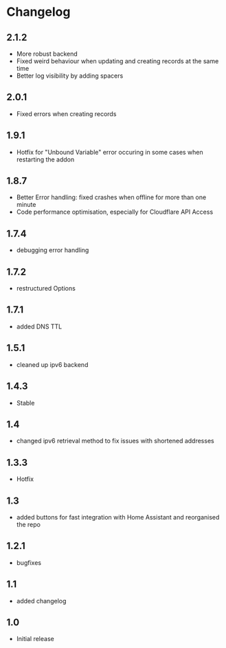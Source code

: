 # Changelog
## 2.1.2
 - More robust backend
 - Fixed weird behaviour when updating and creating records at the same time
 - Better log visibility by adding spacers

## 2.0.1
 - Fixed errors when creating records

## 1.9.1
 - Hotfix for "Unbound Variable" error occuring in some cases when restarting the addon

## 1.8.7
 - Better Error handling: fixed crashes when offline for more than one minute
 - Code performance optimisation, especially for Cloudflare API Access

## 1.7.4
 - debugging error handling

## 1.7.2
 - restructured Options

## 1.7.1
 - added DNS TTL

## 1.5.1
 - cleaned up ipv6 backend

## 1.4.3
 - Stable

## 1.4
 - changed ipv6 retrieval method to fix issues with shortened addresses

## 1.3.3
 - Hotfix

## 1.3
 - added buttons for fast integration with Home Assistant and reorganised the repo

## 1.2.1
- bugfixes

## 1.1
- added changelog

## 1.0
- Initial release